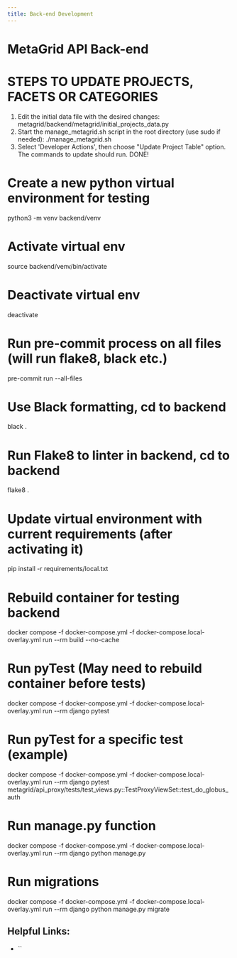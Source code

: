```yaml
---
title: Back-end Development
---
```


# MetaGrid API Back-end

# STEPS TO UPDATE PROJECTS, FACETS OR CATEGORIES

1. Edit the initial data file with the desired changes: metagrid/backend/metagrid/initial_projects_data.py
2. Start the manage_metagrid.sh script in the root directory (use sudo if needed): ./manage_metagrid.sh
3. Select 'Developer Actions', then choose "Update Project Table" option. The commands to update should run.
DONE!

# Create a new python virtual environment for testing

python3 -m venv backend/venv

# Activate virtual env

source backend/venv/bin/activate

# Deactivate virtual env

deactivate

# Run pre-commit process on all files (will run flake8, black etc.)

pre-commit run --all-files

# Use Black formatting, cd to backend

black .

# Run Flake8 to linter in backend, cd to backend

flake8 .

# Update virtual environment with current requirements (after activating it)

pip install -r requirements/local.txt

# Rebuild container for testing backend

docker compose -f docker-compose.yml -f docker-compose.local-overlay.yml run --rm build --no-cache

# Run pyTest (May need to rebuild container before tests)

docker compose -f docker-compose.yml -f docker-compose.local-overlay.yml run --rm django pytest

# Run pyTest for a specific test (example)

docker compose -f docker-compose.yml -f docker-compose.local-overlay.yml run --rm django pytest metagrid/api_proxy/tests/test_views.py::TestProxyViewSet::test_do_globus_auth

# Run manage.py function

docker compose -f docker-compose.yml -f docker-compose.local-overlay.yml run --rm django python manage.py

# Run migrations

docker compose -f docker-compose.yml -f docker-compose.local-overlay.yml run --rm django python manage.py migrate

## Helpful Links:

* ``